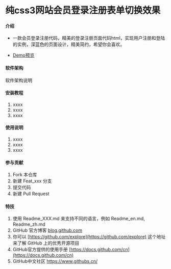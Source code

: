 # 纯css3网站会员登录注册表单切换效果

#### 介绍

- 一款会员登录注册代码，精美的登录注册页面代码html，实现用户注册和登陆的实例，深蓝色的页面设计，精美简约，希望你会喜欢。

- [Demo预览](https://sunyctf.github.io/front-end-demos/纯css3网站会员登录注册表单切换效果/index.html)

#### 软件架构

软件架构说明


#### 安装教程

1.  xxxx
2.  xxxx
3.  xxxx

#### 使用说明

1.  xxxx
2.  xxxx
3.  xxxx

#### 参与贡献

1.  Fork 本仓库
2.  新建 Feat_xxx 分支
3.  提交代码
4.  新建 Pull Request


#### 特技

1.  使用 Readme\_XXX.md 来支持不同的语言，例如 Readme\_en.md, Readme\_zh.md
2.  GitHub 官方博客 [blog.github.com](https://github.blog)
3.  你可以 [https://github.com/explore](https://github.com/explore) 这个地址来了解 GitHub 上的优秀开源项目
4.  GitHub官方提供的使用手册 [https://docs.github.com/cn](https://docs.github.com/cn)
5.  GitHub中文社区 https://www.githubs.cn/